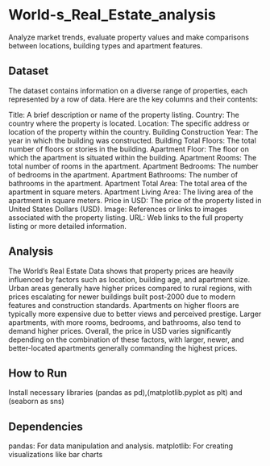 # World-s_Real_Estate_analysis
Analyze market trends, evaluate property values ​​and make comparisons between locations, building types and apartment features.
## Dataset
The dataset contains information on a diverse range of properties, each represented by a row of data. Here are the key columns and their contents:

Title: A brief description or name of the property listing.
Country: The country where the property is located.
Location: The specific address or location of the property within the country.
Building Construction Year: The year in which the building was constructed.
Building Total Floors: The total number of floors or stories in the building.
Apartment Floor: The floor on which the apartment is situated within the building.
Apartment Rooms: The total number of rooms in the apartment.
Apartment Bedrooms: The number of bedrooms in the apartment.
Apartment Bathrooms: The number of bathrooms in the apartment.
Apartment Total Area: The total area of the apartment in square meters.
Apartment Living Area: The living area of the apartment in square meters.
Price in USD: The price of the property listed in United States Dollars (USD).
Image: References or links to images associated with the property listing.
URL: Web links to the full property listing or more detailed information.

## Analysis
The World’s Real Estate Data shows that property prices are heavily influenced by factors such as location, building age, and apartment size. Urban areas generally have higher prices compared to rural regions, with prices escalating for newer buildings built post-2000 due to modern features and construction standards. Apartments on higher floors are typically more expensive due to better views and perceived prestige. Larger apartments, with more rooms, bedrooms, and bathrooms, also tend to demand higher prices. Overall, the price in USD varies significantly depending on the combination of these factors, with larger, newer, and better-located apartments generally commanding the highest prices.

## How to Run
Install necessary libraries (pandas as pd),(matplotlib.pyplot as plt) and (seaborn as sns)

## Dependencies
pandas: For data manipulation and analysis.
matplotlib: For creating visualizations like bar charts
